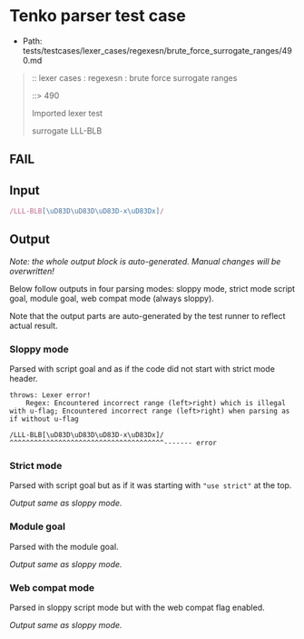 # Tenko parser test case

- Path: tests/testcases/lexer_cases/regexesn/brute_force_surrogate_ranges/490.md

> :: lexer cases : regexesn : brute force surrogate ranges
>
> ::> 490
>
> Imported lexer test
>
> surrogate LLL-BLB

## FAIL

## Input

`````js
/LLL-BLB[\uD83D\uD83D\uD83D-x\uD83Dx]/
`````

## Output

_Note: the whole output block is auto-generated. Manual changes will be overwritten!_

Below follow outputs in four parsing modes: sloppy mode, strict mode script goal, module goal, web compat mode (always sloppy).

Note that the output parts are auto-generated by the test runner to reflect actual result.

### Sloppy mode

Parsed with script goal and as if the code did not start with strict mode header.

`````
throws: Lexer error!
    Regex: Encountered incorrect range (left>right) which is illegal with u-flag; Encountered incorrect range (left>right) when parsing as if without u-flag

/LLL-BLB[\uD83D\uD83D\uD83D-x\uD83Dx]/
^^^^^^^^^^^^^^^^^^^^^^^^^^^^^^^^^^^^^^------- error
`````

### Strict mode

Parsed with script goal but as if it was starting with `"use strict"` at the top.

_Output same as sloppy mode._

### Module goal

Parsed with the module goal.

_Output same as sloppy mode._

### Web compat mode

Parsed in sloppy script mode but with the web compat flag enabled.

_Output same as sloppy mode._
